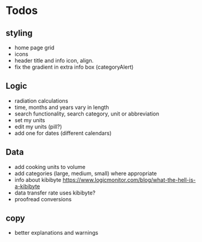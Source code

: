 # Todos

## styling
- home page grid
- icons
- header title and info icon, align. 
- fix the gradient in extra info box (categoryAlert)

## Logic
- radiation calculations
- time, months and years vary in length
- search functionality, search category, unit or abbreviation
- set my units
- edit my units (pill?)
- add one for dates (different calendars)

## Data
- add cooking units to volume
- add categories (large, medium, small) where appropriate
- info about kibibyte https://www.logicmonitor.com/blog/what-the-hell-is-a-kibibyte
- data transfer rate uses kibibyte?
- proofread conversions

## copy
- better explanations and warnings